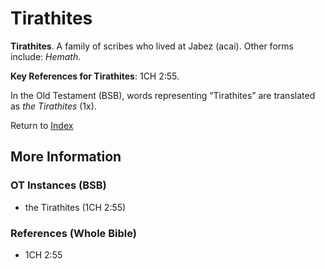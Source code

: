 # Tirathites
**Tirathites**. 
A family of scribes who lived at Jabez (acai). 
Other forms include: 
*Hemath*. 


**Key References for Tirathites**: 
1CH 2:55. 


In the Old Testament (BSB), words representing “Tirathites” are translated as 
*the Tirathites* (1x). 




Return to [Index](00-Index.md)

## More Information

### OT Instances (BSB)

* the Tirathites (1CH 2:55)



### References (Whole Bible)

* 1CH 2:55



